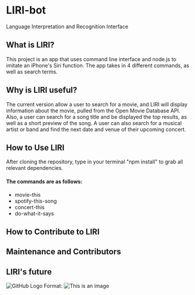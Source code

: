 # LIRI-bot

Language Interpretation and Recognition Interface

## What is LIRI?

This project is an app that uses command line interface and node.js to imitate an iPhone's Siri function. The app takes in 4 different commands, as well as search terms. 

## Why is LIRI useful?

The current version allow a user to search for a movie, and LIRI will display information about the movie, pulled from the Open Movie Database API. Also, a user can search for a song title and be displayed the top results, as well as a short preview of the song. A user can also search for a musical artist or band and find the next date and venue of their upcoming concert.

## How to Use LIRI

After cloning the repository, type in your terminal "npm install" to grab all relevant dependencies.

#### The commands are as follows: 
* movie-this <movie-name-here>
* spotify-this-song <song-title-here>
* concert-this <artist-or-band-here>
* do-what-it-says

## How to Contribute to LIRI

## Maintenance and Contributors

## LIRI's future



![GitHub Logo](/images/1.png)
Format: ![This is an image](url)